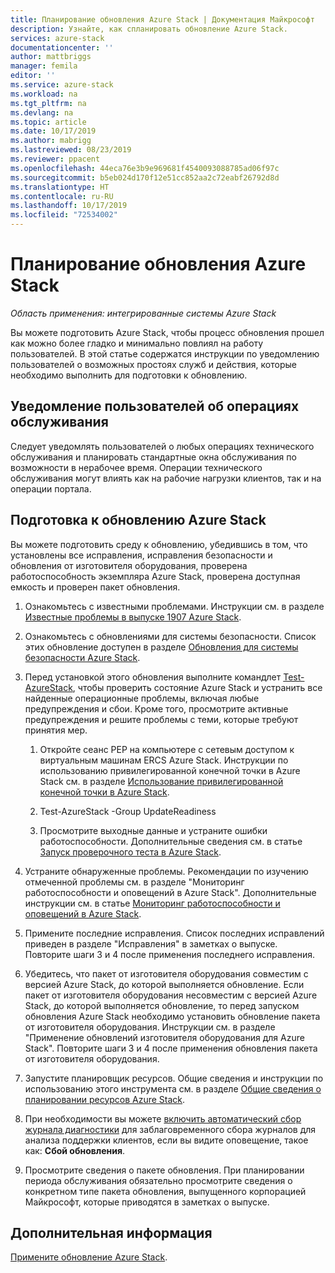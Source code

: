 ```yaml
---
title: Планирование обновления Azure Stack | Документация Майкрософт
description: Узнайте, как спланировать обновление Azure Stack.
services: azure-stack
documentationcenter: ''
author: mattbriggs
manager: femila
editor: ''
ms.service: azure-stack
ms.workload: na
ms.tgt_pltfrm: na
ms.devlang: na
ms.topic: article
ms.date: 10/17/2019
ms.author: mabrigg
ms.lastreviewed: 08/23/2019
ms.reviewer: ppacent
ms.openlocfilehash: 44eca76e3b9e969681f4540093088785ad06f97c
ms.sourcegitcommit: b5eb024d170f12e51cc852aa2c72eabf26792d8d
ms.translationtype: HT
ms.contentlocale: ru-RU
ms.lasthandoff: 10/17/2019
ms.locfileid: "72534002"
---
```

# <a name="plan-for-an-azure-stack-update"></a>Планирование обновления Azure Stack

*Область применения: интегрированные системы Azure Stack*

Вы можете подготовить Azure Stack, чтобы процесс обновления прошел как можно более гладко и минимально повлиял на работу пользователей. В этой статье содержатся инструкции по уведомлению пользователей о возможных простоях служб и действия, которые необходимо выполнить для подготовки к обновлению.

## <a name="notify-your-users-of-maintenance-operations"></a>Уведомление пользователей об операциях обслуживания

Следует уведомлять пользователей о любых операциях технического обслуживания и планировать стандартные окна обслуживания по возможности в нерабочее время. Операции технического обслуживания могут влиять как на рабочие нагрузки клиентов, так и на операции портала.

## <a name="prepare-for-an-azure-stack-update"></a>Подготовка к обновлению Azure Stack

Вы можете подготовить среду к обновлению, убедившись в том, что установлены все исправления, исправления безопасности и обновления от изготовителя оборудования, проверена работоспособность экземпляра Azure Stack, проверена доступная емкость и проверен пакет обновления.

1. Ознакомьтесь с известными проблемами. Инструкции см. в разделе [Известные проблемы в выпуске 1907 Azure Stack](https://docs.microsoft.com/azure-stack/operator/release-notes).

2. Ознакомьтесь с обновлениями для системы безопасности. Список этих обновление доступен в разделе [Обновления для системы безопасности Azure Stack](https://docs.microsoft.com/azure-stack/operator/release-notes-security-updates).

3. Перед установкой этого обновления выполните командлет [Test-AzureStack](https://docs.microsoft.com/azure-stack/operator/azure-stack-diagnostic-test), чтобы проверить состояние Azure Stack и устранить все найденные операционные проблемы, включая любые предупреждения и сбои. Кроме того, просмотрите активные предупреждения и решите проблемы с теми, которые требуют принятия мер.

    1. Откройте сеанс PEP на компьютере с сетевым доступом к виртуальным машинам ERCS Azure Stack. Инструкции по использованию привилегированной конечной точки в Azure Stack см. в разделе [Использование привилегированной конечной точки в Azure Stack](https://docs.microsoft.com/azure-stack/operator/azure-stack-privileged-endpoint).

    2. Test-AzureStack -Group UpdateReadiness

    3. Просмотрите выходные данные и устраните ошибки работоспособности. Дополнительные сведения см. в статье [Запуск проверочного теста в Azure Stack](https://docs.microsoft.com/azure-stack/operator/azure-stack-diagnostic-test).

4. Устраните обнаруженные проблемы. Рекомендации по изучению отмеченной проблемы см. в разделе "Мониторинг работоспособности и оповещений в Azure Stack". Дополнительные инструкции см. в статье [Мониторинг работоспособности и оповещений в Azure Stack](https://docs.microsoft.com/azure-stack/operator/azure-stack-monitor-health).

5. Примените последние исправления. Список последних исправлений приведен в разделе "Исправления" в заметках о выпуске. Повторите шаги 3 и 4 после применения последнего исправления.

6. Убедитесь, что пакет от изготовителя оборудования совместим с версией Azure Stack, до которой выполняется обновление. Если пакет от изготовителя оборудования несовместим с версией Azure Stack, до которой выполняется обновление, то перед запуском обновления Azure Stack необходимо установить обновление пакета от изготовителя оборудования. Инструкции см. в разделе "Применение обновлений изготовителя оборудования для Azure Stack". Повторите шаги 3 и 4 после применения обновления пакета от изготовителя оборудования.

7. Запустите планировщик ресурсов. Общие сведения и инструкции по использованию этого инструмента см. в разделе [Общие сведения о планировании ресурсов Azure Stack](https://docs.microsoft.com/azure-stack/operator/azure-stack-capacity-planning-overview).

8. При необходимости вы можете [включить автоматический сбор журнала диагностики](azure-stack-configure-automatic-diagnostic-log-collection.md) для заблаговременного сбора журналов для анализа поддержки клиентов, если вы видите оповещение, такое как: **Сбой обновления**. 

8. Просмотрите сведения о пакете обновления. При планировании периода обслуживания обязательно просмотрите сведения о конкретном типе пакета обновления, выпущенного корпорацией Майкрософт, которые приводятся в заметках о выпуске.

## <a name="next-steps"></a>Дополнительная информация

[Примените обновление Azure Stack](azure-stack-apply-updates.md).
